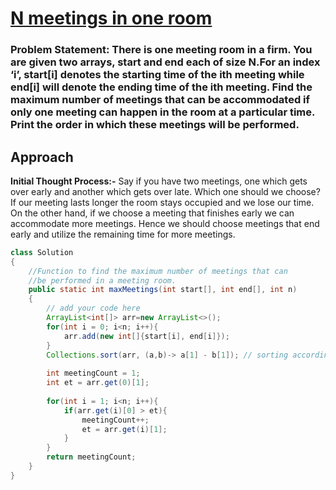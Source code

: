 # [N meetings in one room](https://practice.geeksforgeeks.org/problems/n-meetings-in-one-room-1587115620/1)
### **Problem Statement:** There is one meeting room in a firm. You are given two arrays, start and end each of size N.For an index ‘i’, start[i] denotes the starting time of the ith meeting while end[i]  will denote the ending time of the ith meeting. Find the maximum number of meetings that can be accommodated if only one meeting can happen in the room at a  particular time. Print the order in which these meetings will be performed.
## Approach
**Initial Thought Process:-**
Say if you have two meetings, one which gets over early and another which gets over late. Which one should we choose?  If our meeting lasts longer the room stays occupied and we lose our time. On the other hand, if we choose a meeting that finishes early we can accommodate more meetings. Hence we should choose meetings that end early and utilize the remaining time for more meetings.

```java
class Solution 
{
    //Function to find the maximum number of meetings that can
    //be performed in a meeting room.
    public static int maxMeetings(int start[], int end[], int n)
    {
        // add your code here
        ArrayList<int[]> arr=new ArrayList<>();
        for(int i = 0; i<n; i++){
            arr.add(new int[]{start[i], end[i]});
        }
        Collections.sort(arr, (a,b)-> a[1] - b[1]); // sorting according to end time
        
        int meetingCount = 1;
        int et = arr.get(0)[1];
        
        for(int i = 1; i<n; i++){
            if(arr.get(i)[0] > et){
                meetingCount++;
                et = arr.get(i)[1];
            }
        }
        return meetingCount;
    }
}
```

